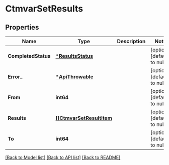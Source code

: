# CtmvarSetResults

## Properties
Name | Type | Description | Notes
------------ | ------------- | ------------- | -------------
**CompletedStatus** | [***ResultsStatus**](ResultsStatus.md) |  | [optional] [default to null]
**Error_** | [***ApiThrowable**](ApiThrowable.md) |  | [optional] [default to null]
**From** | **int64** |  | [optional] [default to null]
**Results** | [**[]CtmvarSetResultItem**](CtmvarSetResultItem.md) |  | [optional] [default to null]
**To** | **int64** |  | [optional] [default to null]

[[Back to Model list]](../README.md#documentation-for-models) [[Back to API list]](../README.md#documentation-for-api-endpoints) [[Back to README]](../README.md)

